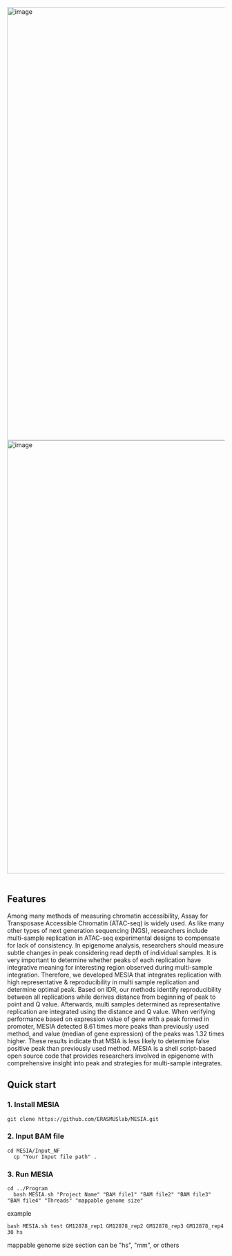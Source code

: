 <img width="1000" alt="image" src="https://github.com/ERASMUSlab/MESIA/assets/135592214/7375e99e-5819-40a1-90f0-9e9c43d1473d">


<img width="1000" alt="image" src="https://github.com/ERASMUSlab/MESIA/assets/135592214/6ee0de9b-ce09-4d50-9780-6c4133a21d27">
<br>
<br>

## <b>Features</b>
  Among many methods of measuring chromatin accessibility, Assay for Transposase Accessible Chromatin (ATAC-seq) is widely used. 
  As like many other types of next generation sequencing (NGS), researchers include multi-sample replication in ATAC-seq experimental designs 
  to compensate for lack of consistency. 
  In epigenome analysis, researchers should measure subtle changes in peak considering read depth of individual samples. 
  It is very important to determine whether peaks of each replication have integrative meaning for interesting region observed during multi-sample integration. 
  Therefore, we developed MESIA that integrates replication with high representative & reproducibility in multi sample replication and determine optimal peak. 
  Based on IDR, our methods identify reproducibility between all replications while derives distance from beginning of peak to point and Q value. 
  Afterwards, multi samples determined as representative replication are integrated using the distance and Q value. 
  When verifying performance based on expression value of gene with a peak formed in promoter, 
  MESIA detected 8.61 times more peaks than previously used method, and value (median of gene expression) of the peaks was 1.32 times higher. 
  These results indicate that MSIA is less likely to determine false positive peak than previously used method. 
  MESIA is a shell script-based open source code that provides researchers involved in epigenome with comprehensive insight into peak and strategies 
  for multi-sample integrates.
  
## <b>Quick start</b>
  ### <b>1. Install MESIA</b>
  <pre><code>git clone https://github.com/ERASMUSlab/MESIA.git</pre></code>
  
  ### <b>2. Input BAM file</b>
  <pre><code>cd MESIA/Input_NF
  cp "Your Input file path" . </pre></code>
  
  ### <b>3. Run MESIA</b>
  <pre><code>cd ../Program
  bash MESIA.sh "Project Name" "BAM file1" "BAM file2" "BAM file3" "BAM file4" "Threads" "mappable genome size"</pre></code>
 example
  <pre><code>bash MESIA.sh test GM12878_rep1 GM12878_rep2 GM12878_rep3 GM12878_rep4 30 hs</pre></code>
  mappable genome size section can be "hs", "mm", or others
  
  



